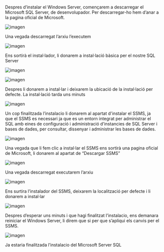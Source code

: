Despres d’instalar el Windows Server, començarem a descarregar el Microsoft SQL Server, de desenvolupador. Per descarregar-ho hem d’anar a la pagina oficial de Microsoft.

![imagen](https://user-images.githubusercontent.com/61557739/154852027-f8d69993-01e2-41ee-9ed1-253eb0f26468.png)

Una vegada descarregat l’arxiu l’executem

![imagen](https://user-images.githubusercontent.com/61557739/154852051-1e169ef7-3d87-4585-bdd2-9a33928aa103.png)

Ens sortirà el instal·lador, li donarem a instal·lació bàsica per el nostre SQL Server

![imagen](https://user-images.githubusercontent.com/61557739/154852068-772654c3-c1d2-4114-8cdb-04aa629cb36d.png)

![imagen](https://user-images.githubusercontent.com/61557739/154852075-e43d2ec0-53ed-43a4-a663-5156caa07309.png)

Despres li donarem a instal·lar i deixarem la ubicació de la instal·lació per defecte. La instal·lació tarda uns minuts

![imagen](https://user-images.githubusercontent.com/61557739/154852089-29ce0752-ee4c-4eb6-a043-37558eed863a.png)

Un cop finalitzada l’instalacio li donarem al apartat d'instalar el SSMS, ja que el SSMS es necessari ja que es un entorn integrat per administrar el SQL amb eines de configuració i administració d’instancies de SQL Server i bases de dades, per consultar, dissenyar i administrar les bases de dades.

![imagen](https://user-images.githubusercontent.com/61557739/154852123-9190799c-8415-41a0-a84d-cef1fffede89.png)


Una vegada que li fem clic a instal·lar el SSMS ens sortirà una pagina oficial de Microsoft, li donarem al apartat de “Descargar SSMS”

![imagen](https://user-images.githubusercontent.com/61557739/154852141-10d57e82-20dc-477d-928a-a367847c1093.png)

Una vegada descarregat executarem l’arxiu 

![imagen](https://user-images.githubusercontent.com/61557739/154852158-50729989-2b05-4b4b-ba68-8013e5b3c809.png)

Ens surtira l’instalador del SSMS, deixarem la localització per defecte i li donarem a instal·lar

![imagen](https://user-images.githubusercontent.com/61557739/154852175-83ee112b-ace9-4d87-ba86-acefc0284d3d.png)

Despres d’esperar uns minuts i que hagi finalitzat l’instalacio, ens demanara reiniciar el Windows Server, li direm que si per que s’apliqui els canvis per el SSMS.

![imagen](https://user-images.githubusercontent.com/61557739/154852188-13353842-2833-4aa9-8916-727109758087.png)

Ja estaria finalitzada l’instalacio del Microsoft Server SQL
